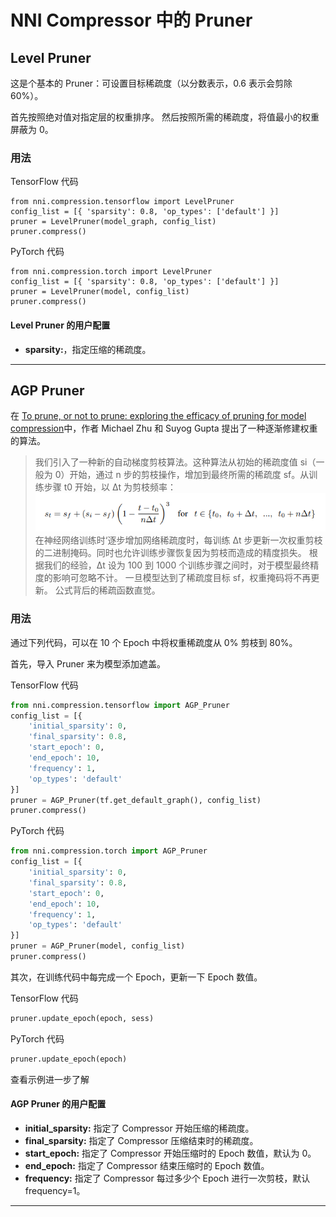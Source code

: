 NNI Compressor 中的 Pruner
===

## Level Pruner

这是个基本的 Pruner：可设置目标稀疏度（以分数表示，0.6 表示会剪除 60%）。

首先按照绝对值对指定层的权重排序。 然后按照所需的稀疏度，将值最小的权重屏蔽为 0。

### 用法

TensorFlow 代码
```
from nni.compression.tensorflow import LevelPruner
config_list = [{ 'sparsity': 0.8, 'op_types': ['default'] }]
pruner = LevelPruner(model_graph, config_list)
pruner.compress()
```

PyTorch 代码
```
from nni.compression.torch import LevelPruner
config_list = [{ 'sparsity': 0.8, 'op_types': ['default'] }]
pruner = LevelPruner(model, config_list)
pruner.compress()
```

#### Level Pruner 的用户配置
* **sparsity:**，指定压缩的稀疏度。

***

## AGP Pruner
在 [To prune, or not to prune: exploring the efficacy of pruning for model compression](https://arxiv.org/abs/1710.01878)中，作者 Michael Zhu 和 Suyog Gupta 提出了一种逐渐修建权重的算法。
> 我们引入了一种新的自动梯度剪枝算法。这种算法从初始的稀疏度值 si（一般为 0）开始，通过 n 步的剪枝操作，增加到最终所需的稀疏度 sf。从训练步骤 t0 开始，以 ∆t 为剪枝频率： ![](../../img/agp_pruner.png) 在神经网络训练时‘逐步增加网络稀疏度时，每训练  ∆t 步更新一次权重剪枝的二进制掩码。同时也允许训练步骤恢复因为剪枝而造成的精度损失。 根据我们的经验，∆t 设为 100 到 1000 个训练步骤之间时，对于模型最终精度的影响可忽略不计。 一旦模型达到了稀疏度目标 sf，权重掩码将不再更新。 公式背后的稀疏函数直觉。

### 用法
通过下列代码，可以在 10 个 Epoch 中将权重稀疏度从 0% 剪枝到 80%。

首先，导入 Pruner 来为模型添加遮盖。

TensorFlow 代码
```python
from nni.compression.tensorflow import AGP_Pruner
config_list = [{
    'initial_sparsity': 0,
    'final_sparsity': 0.8,
    'start_epoch': 0,
    'end_epoch': 10,
    'frequency': 1,
    'op_types': 'default'
}]
pruner = AGP_Pruner(tf.get_default_graph(), config_list)
pruner.compress()
```
PyTorch 代码
```python
from nni.compression.torch import AGP_Pruner
config_list = [{
    'initial_sparsity': 0,
    'final_sparsity': 0.8,
    'start_epoch': 0,
    'end_epoch': 10,
    'frequency': 1,
    'op_types': 'default'
}]
pruner = AGP_Pruner(model, config_list)
pruner.compress()
```

其次，在训练代码中每完成一个 Epoch，更新一下 Epoch 数值。

TensorFlow 代码
```python
pruner.update_epoch(epoch, sess)
```
PyTorch 代码
```python
pruner.update_epoch(epoch)
```
查看示例进一步了解

#### AGP Pruner 的用户配置
* **initial_sparsity:** 指定了 Compressor 开始压缩的稀疏度。
* **final_sparsity:** 指定了 Compressor 压缩结束时的稀疏度。
* **start_epoch:** 指定了 Compressor 开始压缩时的 Epoch 数值，默认为 0。
* **end_epoch:** 指定了 Compressor 结束压缩时的 Epoch 数值。
* **frequency:** 指定了 Compressor 每过多少个 Epoch 进行一次剪枝，默认 frequency=1。

***

